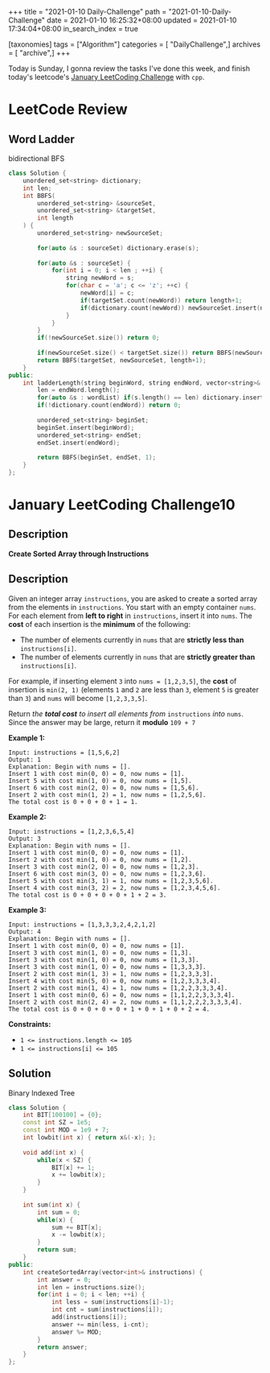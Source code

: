 +++
title = "2021-01-10 Daily-Challenge"
path = "2021-01-10-Daily-Challenge"
date = 2021-01-10 16:25:32+08:00
updated = 2021-01-10 17:34:04+08:00
in_search_index = true

[taxonomies]
tags = ["Algorithm"]
categories = [ "DailyChallenge",]
archives = [ "archive",]
+++

Today is Sunday, I gonna review the tasks I've done this week, and finish today's leetcode's [January LeetCoding Challenge](https://leetcode.com/explore/challenge/card/january-leetcoding-challenge-2021/580/week-2-january-8th-january-14th/3599/) with `cpp`.

<!-- more -->

# LeetCode Review

## Word Ladder

bidirectional BFS

``` cpp
class Solution {
    unordered_set<string> dictionary;
    int len;
    int BBFS(
        unordered_set<string> &sourceSet,
        unordered_set<string> &targetSet,
        int length
    ) {
        unordered_set<string> newSourceSet;
        
        for(auto &s : sourceSet) dictionary.erase(s);
        
        for(auto &s : sourceSet) {
            for(int i = 0; i < len ; ++i) {
                string newWord = s;
                for(char c = 'a'; c <= 'z'; ++c) {
                    newWord[i] = c;
                    if(targetSet.count(newWord)) return length+1;
                    if(dictionary.count(newWord)) newSourceSet.insert(newWord);
                }
            }
        }
        if(!newSourceSet.size()) return 0;
        
        if(newSourceSet.size() < targetSet.size()) return BBFS(newSourceSet, targetSet, length+1);
        return BBFS(targetSet, newSourceSet, length+1);
    }
public:
    int ladderLength(string beginWord, string endWord, vector<string>& wordList) {
        len = endWord.length();
        for(auto &s : wordList) if(s.length() == len) dictionary.insert(s);
        if(!dictionary.count(endWord)) return 0;
        
        unordered_set<string> beginSet;
        beginSet.insert(beginWord);
        unordered_set<string> endSet;
        endSet.insert(endWord);
        
        return BBFS(beginSet, endSet, 1);
    }
};
```

# January LeetCoding Challenge10

## Description

**Create Sorted Array through Instructions**

## Description

Given an integer array `instructions`, you are asked to create a sorted array from the elements in `instructions`. You start with an empty container `nums`. For each element from **left to right** in `instructions`, insert it into `nums`. The **cost** of each insertion is the **minimum** of the following:

- The number of elements currently in `nums` that are **strictly less than** `instructions[i]`.
- The number of elements currently in `nums` that are **strictly greater than** `instructions[i]`.

For example, if inserting element `3` into `nums = [1,2,3,5]`, the **cost** of insertion is `min(2, 1)` (elements `1` and `2` are less than `3`, element `5` is greater than `3`) and `nums` will become `[1,2,3,3,5]`.

Return *the **total cost** to insert all elements from* `instructions` *into* `nums`. Since the answer may be large, return it **modulo** `109 + 7`

 

**Example 1:**

```
Input: instructions = [1,5,6,2]
Output: 1
Explanation: Begin with nums = [].
Insert 1 with cost min(0, 0) = 0, now nums = [1].
Insert 5 with cost min(1, 0) = 0, now nums = [1,5].
Insert 6 with cost min(2, 0) = 0, now nums = [1,5,6].
Insert 2 with cost min(1, 2) = 1, now nums = [1,2,5,6].
The total cost is 0 + 0 + 0 + 1 = 1.
```

**Example 2:**

```
Input: instructions = [1,2,3,6,5,4]
Output: 3
Explanation: Begin with nums = [].
Insert 1 with cost min(0, 0) = 0, now nums = [1].
Insert 2 with cost min(1, 0) = 0, now nums = [1,2].
Insert 3 with cost min(2, 0) = 0, now nums = [1,2,3].
Insert 6 with cost min(3, 0) = 0, now nums = [1,2,3,6].
Insert 5 with cost min(3, 1) = 1, now nums = [1,2,3,5,6].
Insert 4 with cost min(3, 2) = 2, now nums = [1,2,3,4,5,6].
The total cost is 0 + 0 + 0 + 0 + 1 + 2 = 3.
```

**Example 3:**

```
Input: instructions = [1,3,3,3,2,4,2,1,2]
Output: 4
Explanation: Begin with nums = [].
Insert 1 with cost min(0, 0) = 0, now nums = [1].
Insert 3 with cost min(1, 0) = 0, now nums = [1,3].
Insert 3 with cost min(1, 0) = 0, now nums = [1,3,3].
Insert 3 with cost min(1, 0) = 0, now nums = [1,3,3,3].
Insert 2 with cost min(1, 3) = 1, now nums = [1,2,3,3,3].
Insert 4 with cost min(5, 0) = 0, now nums = [1,2,3,3,3,4].
Insert 2 with cost min(1, 4) = 1, now nums = [1,2,2,3,3,3,4].
Insert 1 with cost min(0, 6) = 0, now nums = [1,1,2,2,3,3,3,4].
Insert 2 with cost min(2, 4) = 2, now nums = [1,1,2,2,2,3,3,3,4].
The total cost is 0 + 0 + 0 + 0 + 1 + 0 + 1 + 0 + 2 = 4.
```

 

**Constraints:**

- `1 <= instructions.length <= 105`
- `1 <= instructions[i] <= 105`

## Solution

Binary Indexed Tree

``` cpp
class Solution {
    int BIT[100100] = {0};
    const int SZ = 1e5;
    const int MOD = 1e9 + 7;
    int lowbit(int x) { return x&(-x); };
    
    void add(int x) {
        while(x < SZ) {
            BIT[x] += 1;
            x += lowbit(x);
        }
    }
    
    int sum(int x) {
        int sum = 0;
        while(x) {
            sum += BIT[x];
            x -= lowbit(x);
        }
        return sum;
    }
public:
    int createSortedArray(vector<int>& instructions) {
        int answer = 0;
        int len = instructions.size();
        for(int i = 0; i < len; ++i) {
            int less = sum(instructions[i]-1);
            int cnt = sum(instructions[i]);
            add(instructions[i]);
            answer += min(less, i-cnt);
            answer %= MOD;
        }
        return answer;
    }
};
```
